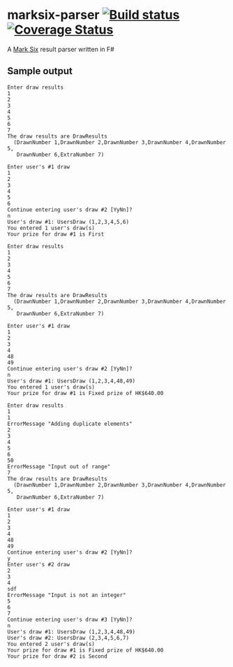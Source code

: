 # marksix-parser [![Build status](https://ci.appveyor.com/api/projects/status/t0965lig3ndxg21i?svg=true)](https://ci.appveyor.com/project/rexcfnghk/marksix-parser) [![Coverage Status](https://coveralls.io/repos/github/rexcfnghk/marksix-parser/badge.svg?branch=feature%2Fadd-code-coverage)](https://coveralls.io/github/rexcfnghk/marksix-parser?branch=feature%2Fadd-code-coverage)

A [Mark Six](http://bet.hkjc.com/marksix/?lang=en) result parser written in F#

Sample output
---
```
Enter draw results
1
2
3
4
5
6
7
The draw results are DrawResults
  (DrawnNumber 1,DrawnNumber 2,DrawnNumber 3,DrawnNumber 4,DrawnNumber 5,
   DrawnNumber 6,ExtraNumber 7)
   
Enter user's #1 draw
1
2
3
4
5
6
Continue entering user's draw #2 [YyNn]?
n
User's draw #1: UsersDraw (1,2,3,4,5,6)
You entered 1 user's draw(s)
Your prize for draw #1 is First
```

```
Enter draw results
1
2
3
4
5
6
7
The draw results are DrawResults
  (DrawnNumber 1,DrawnNumber 2,DrawnNumber 3,DrawnNumber 4,DrawnNumber 5,
   DrawnNumber 6,ExtraNumber 7)
   
Enter user's #1 draw
1
2
3
4
48
49
Continue entering user's draw #2 [YyNn]?
n
User's draw #1: UsersDraw (1,2,3,4,48,49)
You entered 1 user's draw(s)
Your prize for draw #1 is Fixed prize of HK$640.00
```

```
Enter draw results
1
1
ErrorMessage "Adding duplicate elements"
2
3
4
5
6
50
ErrorMessage "Input out of range"
7
The draw results are DrawResults
  (DrawnNumber 1,DrawnNumber 2,DrawnNumber 3,DrawnNumber 4,DrawnNumber 5,
   DrawnNumber 6,ExtraNumber 7)
   
Enter user's #1 draw
1
2
3
4
48
49
Continue entering user's draw #2 [YyNn]?
y
Enter user's #2 draw
2
3
4
sdf
ErrorMessage "Input is not an integer"
5
6
7
Continue entering user's draw #3 [YyNn]?
n
User's draw #1: UsersDraw (1,2,3,4,48,49)
User's draw #2: UsersDraw (2,3,4,5,6,7)
You entered 2 user's draw(s)
Your prize for draw #1 is Fixed prize of HK$640.00
Your prize for draw #2 is Second
```